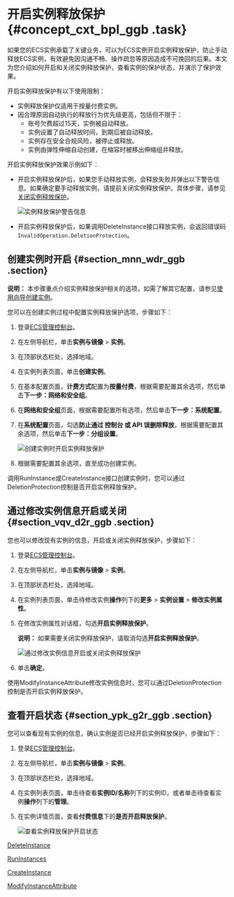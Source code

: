 # 开启实例释放保护 {#concept_cxt_bpl_ggb .task}

如果您的ECS实例承载了关键业务，可以为ECS实例开启实例释放保护，防止手动释放ECS实例，有效避免因沟通不畅、操作疏忽等原因造成不可挽回的后果。本文为您介绍如何开启和关闭实例释放保护，查看实例的保护状态，并演示了保护效果。

开启实例释放保护有以下使用限制：

-   实例释放保护仅适用于按量付费实例。
-   因合理原因自动执行的释放行为优先级更高，包括但不限于：
    -   账号欠费超过15天，实例被自动释放。
    -   实例设置了自动释放时间，到期后被自动释放。
    -   实例存在安全合规风险，被停止或释放。
    -   实例由弹性伸缩自动创建，在缩容时被移出伸缩组并释放。

开启实例释放保护效果示例如下：

-   开启实例释放保护后，如果您手动释放实例，会释放失败并弹出以下警告信息。如果确定要手动释放实例，请提前关闭实例释放保护。具体步骤，请参见[关闭实例释放保护](#section_vqv_d2r_ggb)。

    ![实例释放保护警告信息](http://static-aliyun-doc.oss-cn-hangzhou.aliyuncs.com/assets/img/83469/156739420735403_zh-CN.png)

-   开启实例释放保护后，如果调用DeleteInstance接口释放实例，会返回错误码`InvalidOperation.DeletionProtection`。

## 创建实例时开启 {#section_mnn_wdr_ggb .section}

**说明：** 本步骤重点介绍实例释放保护相关的选项，如需了解其它配置，请参见[使用向导创建实例](cn.zh-CN/实例/创建实例/使用向导创建实例.md#)。

您可以在创建实例过程中配置实例释放保护选项，步骤如下：

1.  登录[ECS管理控制台](https://ecs.console.aliyun.com)。
2.  在左侧导航栏，单击**实例与镜像** \> **实例**。
3.  在顶部状态栏处，选择地域。
4.  在实例列表页面，单击**创建实例**。
5.  在基本配置页面，**计费方式**配置为**按量付费**，根据需要配置其余选项，然后单击**下一步：网络和安全组**。
6.  在**网络和安全组**页面，根据需要配置所有选项，然后单击**下一步：系统配置**。
7.  在**系统配置**页面，勾选**防止通过 控制台 或 API 误删除释放**，根据需要配置其余选项，然后单击**下一步：分组设置**。 

    ![创建实例时开启实例释放保护](http://static-aliyun-doc.oss-cn-hangzhou.aliyuncs.com/assets/img/83469/156739420735416_zh-CN.png)

8.  根据需要配置其余选项，直至成功创建实例。

调用RunInstance或CreateInstance接口创建实例时，您可以通过DeletionProtection控制是否开启实例释放保护。

## 通过修改实例信息开启或关闭 {#section_vqv_d2r_ggb .section}

您也可以修改现有实例的信息，开启或关闭实例释放保护，步骤如下：

1.  登录[ECS管理控制台](https://ecs.console.aliyun.com)。
2.  在左侧导航栏，单击**实例与镜像** \> **实例**。
3.  在顶部状态栏处，选择地域。
4.  在实例列表页面，单击待修改实例**操作**列下的**更多** \> **实例设置** \> **修改实例属性**。
5.  在修改实例属性对话框，勾选**开启实例释放保护**。 

    **说明：** 如果需要关闭实例释放保护，请取消勾选**开启实例释放保护**。

    ![通过修改实例信息开启或关闭实例释放保护](http://static-aliyun-doc.oss-cn-hangzhou.aliyuncs.com/assets/img/83469/156739420735417_zh-CN.png)

6.  单击**确定**。

使用ModifyInstanceAttribute修改实例信息时，您可以通过DeletionProtection控制是否开启实例释放保护。

## 查看开启状态 {#section_ypk_g2r_ggb .section}

您可以查看现有实例的信息，确认实例是否已经开启实例释放保护，步骤如下：

1.  登录[ECS管理控制台](https://ecs.console.aliyun.com)。
2.  在左侧导航栏，单击**实例与镜像** \> **实例**。
3.  在顶部状态栏处，选择地域。
4.  在实例列表页面，单击待查看**实例ID/名称**列下的实例ID，或者单击待查看实例**操作**列下的**管理**。
5.  在实例详情页面，查看**付费信息**下的**是否开启释放保护**。 

    ![查看实例释放保护开启状态](http://static-aliyun-doc.oss-cn-hangzhou.aliyuncs.com/assets/img/83469/156739420735419_zh-CN.png)


[DeleteInstance](../cn.zh-CN/API参考/实例/DeleteInstance.md#)

[RunInstances](../cn.zh-CN/API参考/实例/RunInstances.md#)

[CreateInstance](../cn.zh-CN/API参考/实例/CreateInstance.md#)

[ModifyInstanceAttribute](../cn.zh-CN/API参考/实例/ModifyInstanceAttribute.md#)

